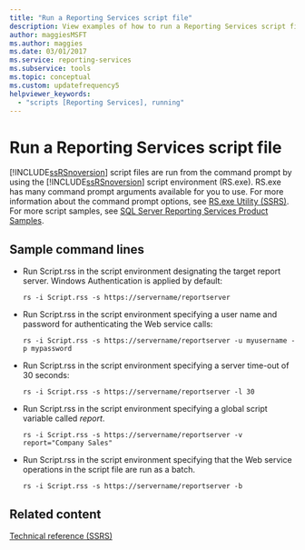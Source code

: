 ```yaml
---
title: "Run a Reporting Services script file"
description: View examples of how to run a Reporting Services script file from the command prompt by using the Reporting Services script environment (RS.exe).
author: maggiesMSFT
ms.author: maggies
ms.date: 03/01/2017
ms.service: reporting-services
ms.subservice: tools
ms.topic: conceptual
ms.custom: updatefrequency5
helpviewer_keywords:
  - "scripts [Reporting Services], running"
---
```

# Run a Reporting Services script file
  [!INCLUDE[ssRSnoversion](../../includes/ssrsnoversion-md.md)] script files are run from the command prompt by using the [!INCLUDE[ssRSnoversion](../../includes/ssrsnoversion-md.md)] script environment (RS.exe). RS.exe has many command prompt arguments available for you to use. For more information about the command prompt options, see [RS.exe Utility &#40;SSRS&#41;](../../reporting-services/tools/rs-exe-utility-ssrs.md). For more script samples, see [SQL Server Reporting Services Product Samples](https://go.microsoft.com/fwlink/?LinkId=177889).  
  
## Sample command lines  
  
-   Run Script.rss in the script environment designating the target report server. Windows Authentication is applied by default:  
  
    ```  
    rs -i Script.rss -s https://servername/reportserver  
    ```  
  
-   Run Script.rss in the script environment specifying a user name and password for authenticating the Web service calls:  
  
    ```  
    rs -i Script.rss -s https://servername/reportserver -u myusername -p mypassword  
    ```  
  
-   Run Script.rss in the script environment specifying a server time-out of 30 seconds:  
  
    ```  
    rs -i Script.rss -s https://servername/reportserver -l 30  
    ```  
  
-   Run Script.rss in the script environment specifying a global script variable called *report*.  
  
    ```  
    rs -i Script.rss -s https://servername/reportserver -v report="Company Sales"  
    ```  
  
-   Run Script.rss in the script environment specifying that the Web service operations in the script file are run as a batch.  
  
    ```  
    rs -i Script.rss -s https://servername/reportserver -b  
    ```  
  
## Related content 
 [Technical reference &#40;SSRS&#41;](../../reporting-services/technical-reference-ssrs.md)  
  
  
